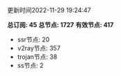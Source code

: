 更新时间2022-11-29 19:24:47

**总订阅: 45**
**总节点: 1727**
**有效节点: 417**
- ssr节点: 20
- v2ray节点: 357
- trojan节点: 38
- ss节点: 2
